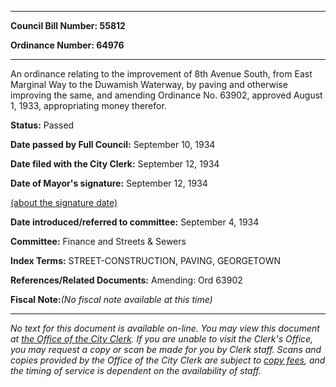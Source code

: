 

********

**Council Bill Number: 55812**
   
**Ordinance Number: 64976**
********

 An ordinance relating to the improvement of 8th Avenue South, from East Marginal Way to the Duwamish Waterway, by paving and otherwise improving the same, and amending Ordinance No. 63902, approved August 1, 1933, appropriating money therefor.

**Status:** Passed
   
**Date passed by Full Council:** September 10, 1934
   
**Date filed with the City Clerk:** September 12, 1934
   
**Date of Mayor's signature:** September 12, 1934
   
[(about the signature date)](/~public/approvaldate.htm)
   
   
   
**Date introduced/referred to committee:** September 4, 1934
   
**Committee:** Finance and Streets & Sewers
   
   
**Index Terms:** STREET-CONSTRUCTION, PAVING, GEORGETOWN

**References/Related Documents:** Amending: Ord 63902

**Fiscal Note:**_(No fiscal note available at this time)_
********

_No text for this document is available on-line. You may view this document at [the Office of the City Clerk](http://www.seattle.gov/leg/clerk/contactUs.htm). If you are unable to visit the Clerk's Office, you may request a copy or scan be made for you by Clerk staff. Scans and copies provided by the Office of the City Clerk are subject to [copy fees](http://clerk.seattle.gov/~public/clerkfees.htm), and the timing of service is dependent on the availability of staff._

